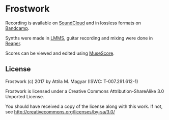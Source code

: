 Frostwork
=========

Recording is available on [SoundCloud][sc] and in lossless formats on
[Bandcamp][bc].

Synths were made in [LMMS][lmms], guitar recording and mixing were done in
[Reaper][rp].

Scores can be viewed and edited using [MuseScore][ms].

  [sc]: https://soundcloud.com/athoshun/frostwork
  [bc]: https://athoshun.bandcamp.com/track/frostwork
  [lmms]: https://lmms.io/
  [rp]: http://www.reaper.fm/
  [ms]: http://musescore.org/

License
-------

Frostwork (c) 2017 by Attila M. Magyar (ISWC: T-007.291.612-1)

Frostwork is licensed under a
Creative Commons Attribution-ShareAlike 3.0 Unported License.

You should have received a copy of the license along with this
work. If not, see http://creativecommons.org/licenses/by-sa/3.0/
